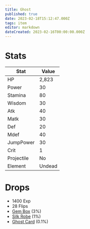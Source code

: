 ```yaml
---
title: Ghost
published: true
date: 2023-02-18T15:12:47.000Z
tags: item
editor: markdown
dateCreated: 2023-02-16T00:00:00.000Z
---
```


# Stats
|Stat|Value|
|-|-|
|HP|2,823|
|Power|30|
|Stamina|80|
|Wisdom|30|
|Atk|40|
|Matk|30|
|Def|20|
|Mdef|40|
|JumpPower|30|
|Crit|1|
|Projectile|No|
|Element|Undead|

# Drops
 * 1400 Exp
 * 28 Flips
 * [Gem Box](items/gem-box.md) (3%)
 * [Silk Robe](items/silk-robe.md) (1%)
 * [Ghost Card](items/ghost-card.md) (0.1%)
